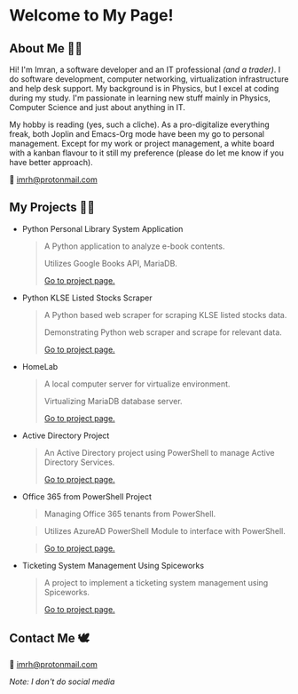# Welcome to My Page!

## About Me 🙋‍♂️
Hi! I'm Imran, a software developer and an IT professional *(and a trader)*. I do software development, computer networking, virtualization infrastructure and help desk support. My background is in Physics, but I excel at coding during my study. I'm passionate in learning new stuff mainly in Physics, Computer Science and just about anything in IT.

My hobby is reading (yes, such a cliche). As a pro-digitalize everything freak, both Joplin and Emacs-Org mode have been my go to personal management. Except for my work or project management, a white board with a kanban flavour to it still my preference (please do let me know if you have better approach).

📧 imrh@protonmail.com

## My Projects 👨‍💻
- Python Personal Library System Application
  > A Python application to analyze e-book contents.
  >
  > Utilizes Google Books API, MariaDB.
  >
  > [Go to project page.](https://git.io/Jt4ql)
- Python KLSE Listed Stocks Scraper
  > A Python based web scraper for scraping KLSE listed stocks data.
  >
  > Demonstrating Python web scraper and scrape for relevant data.
  >
  > [Go to project page.](https://git.io/Jt4qR)
- HomeLab
  > A local computer server for virtualize environment.
  >
  > Virtualizing MariaDB database server.
  >
  > [Go to project page.](https://git.io/Jt4q0)
- Active Directory Project
  > An Active Directory project using PowerShell to manage Active Directory Services.
  >
  > [Go to project page.](https://git.io/Jt4qz)
- Office 365 from PowerShell Project
  > Managing Office 365 tenants from PowerShell.
  
  > Utilizes AzureAD PowerShell Module to interface with PowerShell.
  
  > [Go to project page.](https://git.io/Jt4q2)
- Ticketing System Management Using Spiceworks
  > A project to implement a ticketing system management using Spiceworks.
  > 
  > [Go to project page.](https://git.io/Jt4qa)

## Contact Me 🕊
📧 imrh@protonmail.com

*Note: I don't do social media*
